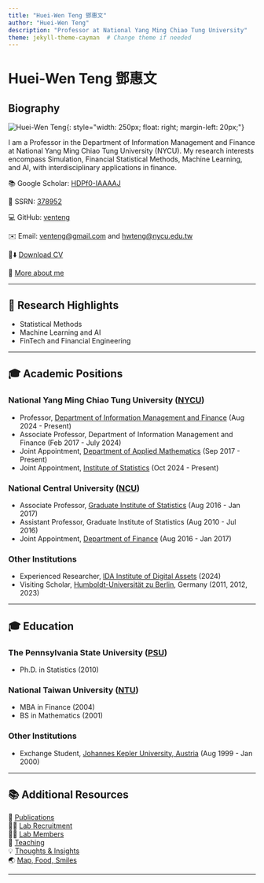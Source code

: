 ```yaml
---
title: "Huei-Wen Teng 鄧惠文"
author: "Huei-Wen Teng"
description: "Professor at National Yang Ming Chiao Tung University"
theme: jekyll-theme-cayman  # Change theme if needed
---
```


# Huei-Wen Teng 鄧惠文

## Biography
![Huei-Wen Teng](https://i.imgur.com/K3qUn90.jpg){: style="width: 250px; float: right; margin-left: 20px;"}

I am a Professor in the Department of Information Management and Finance at National Yang Ming Chiao Tung University (NYCU). My research interests encompass Simulation, Financial Statistical Methods, Machine Learning, and AI, with interdisciplinary applications in finance.

📚 Google Scholar: [HDPf0-IAAAAJ](https://scholar.google.com/citations?user=HDPf0-IAAAAJ&hl=en)  

📄 SSRN: [378952](https://papers.ssrn.com/sol3/cf_dev/AbsByAuth.cfm?per_id=3789459)  

💻 GitHub: [venteng](https://github.com/venteng)  

✉️ Email: venteng@gmail.com and hwteng@nycu.edu.tw

📄⬇️ [Download CV](https://drive.google.com/file/d/1jiX6srR1sRtwqQJYLYhSiajoYhJhTn2p/view?usp=share_link)

🔗 [More about me](https://venteng.github.io/bio.html)  

---

## 📌 Research Highlights

- Statistical Methods
- Machine Learning and AI
- FinTech and Financial Engineering
  
---

## 🎓 Academic Positions

### National Yang Ming Chiao Tung University ([NYCU](https://www.nycu.edu.tw/))
- Professor, [Department of Information Management and Finance](https://imf.nctu.edu.tw/) (Aug 2024 - Present)
- Associate Professor, Department of Information Management and Finance (Feb 2017 - July 2024)
- Joint Appointment, [Department of Applied Mathematics](https://www.math.nycu.edu.tw/) (Sep 2017 - Present)
- Joint Appointment, [Institute of Statistics](https://stat.nycu.edu.tw/) (Oct 2024 - Present)

### National Central University ([NCU](https://www.ncu.edu.tw/))
- Associate Professor, [Graduate Institute of Statistics](http://www.stat.ncu.edu.tw/) (Aug 2016 - Jan 2017)
- Assistant Professor, Graduate Institute of Statistics (Aug 2010 - Jul 2016)
- Joint Appointment, [Department of Finance](https://fm.mgt.ncu.edu.tw/zh-TW) (Aug 2016 - Jan 2017)

### Other Institutions
- Experienced Researcher, [IDA Institute of Digital Assets](https://ida.ase.ro) (2024)
- Visiting Scholar, [Humboldt-Universität zu Berlin](https://www.hu-berlin.de/en), Germany (2011, 2012, 2023)

---

## 🎓 Education

### The Pennsylvania State University ([PSU](https://www.psu.edu/))

- Ph.D. in Statistics (2010)  

### National Taiwan University ([NTU](https://www.ntu.edu.tw/))
- MBA in Finance (2004)  
- BS in Mathematics (2001)

### Other Institutions

- Exchange Student, [Johannes Kepler University, Austria](https://www.jku.at) (Aug 1999 - Jan 2000)

---

## 📚 Additional Resources
📄 [Publications](https://venteng.github.io/Publication.html)  
👩‍🏫 [Lab Recruitment](https://venteng.github.io/LAB_Recruitment/README.html)  
👨‍🎓 [Lab Members](https://venteng.github.io/LAB_Recruitment/Students.html)  
📖 [Teaching](https://venteng.github.io/Teaching/README.html)  
💡 [Thoughts & Insights](https://venteng.github.io/thoughts/README.html)  
🌏 [Map, Food, Smiles](https://venteng.github.io/MFS.html)

---
